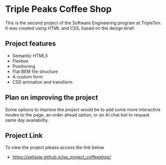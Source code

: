 # Triple Peaks Coffee Shop

This is the second project of the Software Engineering program at TripleTen. It was created using HTML and CSS, based on the design brief.

## Project features

- Semantic HTML5
- Flexbox
- Positioning
- Flat BEM file structure
- A custom form
- CSS animation and transform

## Plan on improving the project

Some options to improve the project would be to add some more interactive modes to the page, an order ahead option, or an AI chat bot to request same day availability.

## Project Link

To view the project please access the link below
  - https://selissie.github.io/se_project_coffeeshop/
